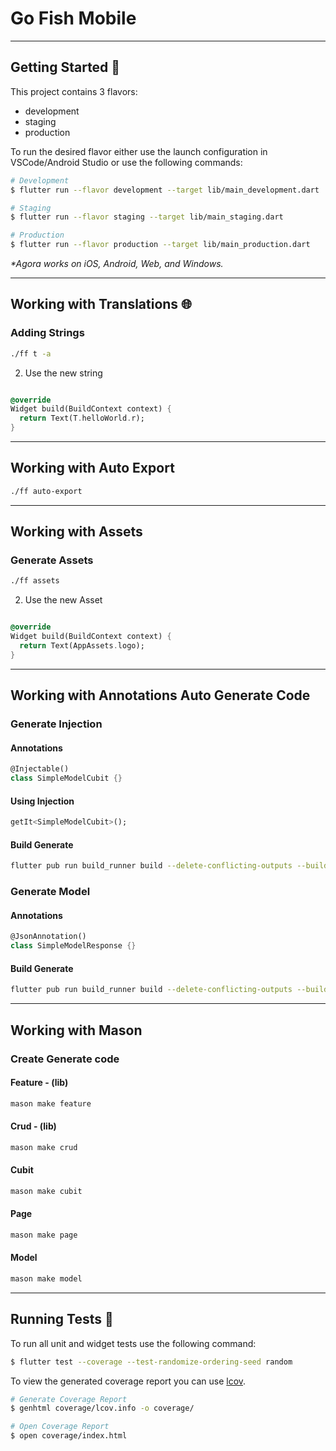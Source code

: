 # Go Fish Mobile

---

## Getting Started 🚀

This project contains 3 flavors:

- development
- staging
- production

To run the desired flavor either use the launch configuration in VSCode/Android Studio or use the following commands:

```sh
# Development
$ flutter run --flavor development --target lib/main_development.dart

# Staging
$ flutter run --flavor staging --target lib/main_staging.dart

# Production
$ flutter run --flavor production --target lib/main_production.dart
```

_\*Agora works on iOS, Android, Web, and Windows._

---

## Working with Translations 🌐

### Adding Strings

```sh
./ff t -a
```


2. Use the new string

```dart

@override
Widget build(BuildContext context) {
  return Text(T.helloWorld.r);
}
```


---

## Working with Auto Export

```sh
./ff auto-export
```


---

## Working with Assets

### Generate Assets

```sh
./ff assets
```


2. Use the new Asset

```dart

@override
Widget build(BuildContext context) {
  return Text(AppAssets.logo);
}
```

---

## Working with Annotations Auto Generate Code

### Generate Injection
#### Annotations 
```dart
@Injectable()
class SimpleModelCubit {}
```
#### Using Injection
```dart
getIt<SimpleModelCubit>();
```
#### Build Generate
```sh
flutter pub run build_runner build --delete-conflicting-outputs --build-filter='lib/app/injector/*.dart'
```
### Generate Model
#### Annotations
```dart
@JsonAnnotation()
class SimpleModelResponse {}
```
#### Build Generate
```sh
flutter pub run build_runner build --delete-conflicting-outputs --build-filter='lib/data/models/**/*.dart'
```
---

## Working with Mason

### Create Generate code
#### Feature - (lib)
```sh
mason make feature
```
#### Crud - (lib)
```sh
mason make crud
```
#### Cubit
```sh
mason make cubit
```
#### Page
```sh
mason make page
```
#### Model
```sh
mason make model
```
---

## Running Tests 🧪

To run all unit and widget tests use the following command:

```sh
$ flutter test --coverage --test-randomize-ordering-seed random
```

To view the generated coverage report you can use [lcov](https://github.com/linux-test-project/lcov).

```sh
# Generate Coverage Report
$ genhtml coverage/lcov.info -o coverage/

# Open Coverage Report
$ open coverage/index.html
```
